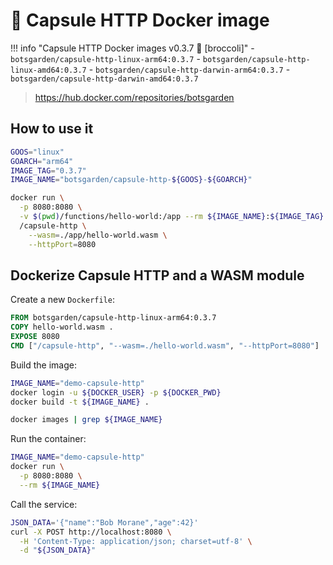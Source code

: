 # 🐳 Capsule HTTP Docker image

!!! info "Capsule HTTP Docker images v0.3.7 🥦 [broccoli]"
    - `botsgarden/capsule-http-linux-arm64:0.3.7`
    - `botsgarden/capsule-http-linux-amd64:0.3.7`
    - `botsgarden/capsule-http-darwin-arm64:0.3.7`
    - `botsgarden/capsule-http-darwin-amd64:0.3.7`

> https://hub.docker.com/repositories/botsgarden

## How to use it

```bash
GOOS="linux" 
GOARCH="arm64"
IMAGE_TAG="0.3.7"
IMAGE_NAME="botsgarden/capsule-http-${GOOS}-${GOARCH}"

docker run \
  -p 8080:8080 \
  -v $(pwd)/functions/hello-world:/app --rm ${IMAGE_NAME}:${IMAGE_TAG} \
  /capsule-http \
    --wasm=./app/hello-world.wasm \
    --httpPort=8080
```

## Dockerize Capsule HTTP and a WASM module

Create a new `Dockerfile`:

```dockerfile
FROM botsgarden/capsule-http-linux-arm64:0.3.7
COPY hello-world.wasm .
EXPOSE 8080
CMD ["/capsule-http", "--wasm=./hello-world.wasm", "--httpPort=8080"]
```

Build the image:

```bash
IMAGE_NAME="demo-capsule-http"
docker login -u ${DOCKER_USER} -p ${DOCKER_PWD}
docker build -t ${IMAGE_NAME} . 

docker images | grep ${IMAGE_NAME}
```

Run the container:

```bash
IMAGE_NAME="demo-capsule-http"
docker run \
  -p 8080:8080 \
  --rm ${IMAGE_NAME}
```

Call the service:

```bash
JSON_DATA='{"name":"Bob Morane","age":42}'
curl -X POST http://localhost:8080 \
  -H 'Content-Type: application/json; charset=utf-8' \
  -d "${JSON_DATA}"
```





